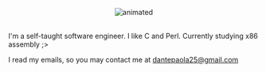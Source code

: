<p align="center">
<img src="https://media3.giphy.com/media/Mf7QTdLQNHZ6NFJyu7/giphy.gif?cid=790b76119a22e4af65bf1bc237d13c5383cd8989d652043a&rid=giphy.gif&ct=s" alt="animated">
  <br><br>      
</p>


I'm a self-taught software engineer. I like C and Perl. Currently studying x86 assembly ;>

I read my emails, so you may contact me at dantepaola25@gmail.com


